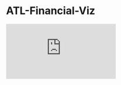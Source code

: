 # ATL-Financial-Viz


![](https://github.com/Boson-data-solution/ATL-Financial-Viz/blob/draft/img/draft.pdf)

